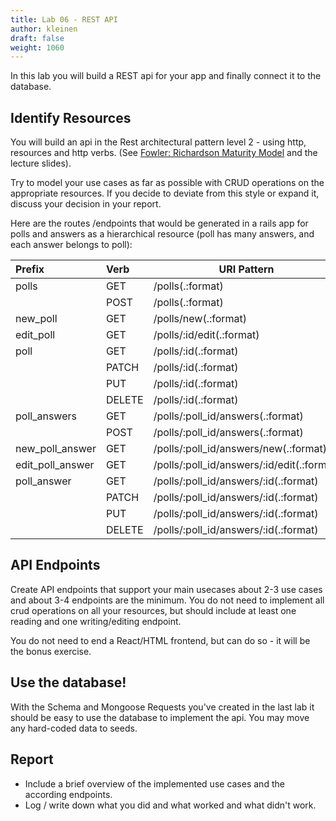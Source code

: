 ```yaml
---
title: Lab 06 - REST API
author: kleinen
draft: false
weight: 1060
---
```


In this lab you will build a REST api for your app and finally connect it to the database.

## Identify Resources

You will build an api in the Rest architectural pattern level 2 - using http, resources and http verbs.
(See [Fowler: Richardson Maturity Model](https://martinfowler.com/articles/richardsonMaturityModel.html) and the lecture slides).

Try to model your use cases as far as possible with CRUD operations on the appropriate resources.
If you decide to deviate from this style or expand it, discuss your decision in your report.

Here are the routes /endpoints that would be generated in a rails app for polls and answers as 
a hierarchical resource (poll has many answers, and each answer belongs to poll):



| Prefix           | Verb   | URI Pattern                                | Controller#Action |
|:---------------- |:------ | ------------------------------------------ | ----------------- |
| polls            | GET    | /polls(.:format)                           | polls#index       |
|                  | POST   | /polls(.:format)                           | polls#create      |
| new_poll         | GET    | /polls/new(.:format)                       | polls#new         |
| edit_poll        | GET    | /polls/:id/edit(.:format)                  | polls#edit        |
| poll             | GET    | /polls/:id(.:format)                       | polls#show        |
|                  | PATCH  | /polls/:id(.:format)                       | polls#update      |
|                  | PUT    | /polls/:id(.:format)                       | polls#update      |
|                  | DELETE | /polls/:id(.:format)                       | polls#destroy     |
| poll_answers     | GET    | /polls/:poll_id/answers(.:format)          | answers#index     |
|                  | POST   | /polls/:poll_id/answers(.:format)          | answers#create    |
| new_poll_answer  | GET    | /polls/:poll_id/answers/new(.:format)      | answers#new       |
| edit_poll_answer | GET    | /polls/:poll_id/answers/:id/edit(.:format) | answers#edit      |
| poll_answer      | GET    | /polls/:poll_id/answers/:id(.:format)      | answers#show      |
|                  | PATCH  | /polls/:poll_id/answers/:id(.:format)      | answers#update    |
|                  | PUT    | /polls/:poll_id/answers/:id(.:format)      | answers#update    |
|                  | DELETE | /polls/:poll_id/answers/:id(.:format)      | answers#destroy   |


## API Endpoints

Create API endpoints that support your main usecases about 2-3 use cases and about 3-4 endpoints are the minimum. You do not need to implement all crud operations on all your resources, but should include at least one reading and one writing/editing endpoint.

You do not need to end a React/HTML frontend, but can do so - it will be the bonus exercise.

## Use the database!

With the Schema and Mongoose Requests you've created in the last lab it should be easy to use the database to implement
the api. You may move any hard-coded data to seeds.

## Report

- Include a brief overview of the implemented use cases and the according endpoints.
- Log / write down what you did and what worked and what didn't work.





